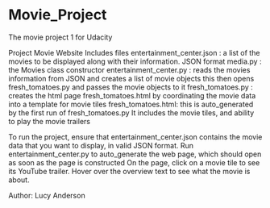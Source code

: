 # Movie_Project
The movie project 1 for Udacity 

Project Movie Website
  Includes files 
    entertainment_center.json : a list of the movies to be displayed along with their information.  JSON format
    media.py : the Movies class constructor
    entertainment_center.py : reads the movies information from JSON and creates a list of movie objects 
                              this then opens fresh_tomatoes.py and passes the movie objects to it
    fresh_tomatoes.py : creates the html page fresh_tomatoes.html by coordinating the movie data into
                        a template for movie tiles
    fresh_tomatoes.html: this is auto_generated by the first run of fresh_tomatoes.py  It includes the movie tiles,
                         and ability to play the movie trailers

To run the project, ensure that entertainment_center.json contains the movie data that you want to display, 
in valid JSON format.  Run entertainment_center.py to auto_generate the web page, which should open as soon 
as the page is constructed
On the page, click on a movie tile to see its YouTube trailer.  Hover over the overview text to see what the
movie is about.

Author: Lucy Anderson

